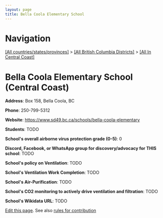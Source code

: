 ```yaml
---
layout: page
title: Bella Coola Elementary School
---
```

# Navigation

[[All countries/states/provinces]](../../..) > [[All British Columbia Districts]](../..) > [[All In Central Coast]](..)

# Bella Coola Elementary School (Central Coast)

**Address**: Box 158, Bella Coola, BC

**Phone**: 250-799-5312

**Website**: <https://www.sd49.bc.ca/schools/bella-coola-elementary>

**Students**: TODO

**School's overall airborne virus protection grade (0-5)**: 0

**Discord, Facebook, or WhatsApp group for discovery/advocacy for THIS school**: TODO

**School's policy on Ventilation**: TODO

**School's Ventilation Work Completion**: TODO

**School's Air-Purification**: TODO

**School's CO2 monitoring to actively drive ventilation and filtration**: TODO

**School's Wikidata URL**: TODO


[Edit this page](https://github.com/ventilate-schools/BC/edit/main/./Central_Coast/Bella_Coola_Elementary_School.md). See also [rules for contribution](../../../contribution-rules/)